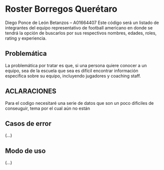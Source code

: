 # Roster Borregos Querétaro
Diego Ponce de León Betanzos – A01664407
Este código será un listado de integrantes del equipo representativo de football americano en donde se tendrá la opción de buscarlos por sus respectivos nombres, edades, roles, rating y experiencia.

## Problemática 
La problemática por tratar es que, si una persona quiere conocer a un equipo, sea de la escuela que sea es difícil encontrar información especifica sobre su equipo, incluyendo jugadores y coaching staff.

## ACLARACIONES 
Para el codigo necesitaré una serie de datos que son un poco dificiles de conseuguir, tema por el cual aún no están 

## Casos de error
(…)

## Modo de uso
(...)

